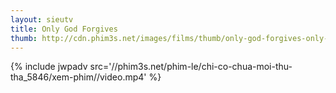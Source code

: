 ```yaml
---
layout: sieutv
title: Only God Forgives
thumb: http://cdn.phim3s.net/images/films/thumb/only-god-forgives-only-god-forgives-2013.jpg
---
```

{% include jwpadv src='//phim3s.net/phim-le/chi-co-chua-moi-thu-tha_5846/xem-phim//video.mp4' %}